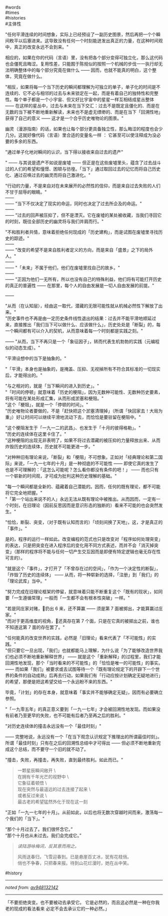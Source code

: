 #words  
#times  
#histories  
#主体性  

"任何平滑连续的时间想象，实际上已经预设了一副历史图景，然后再把一个个瞬间敉平以后塞进来。这导致没有任何一个时刻能迸发出真正的力量，在这种时间观中，真正的改变永远不会到来。"

相应的，如果在你的代码（言语）里，没有把各个部分变得可独立化，那么这代码也会僵死且晦涩。复用性差，只能囿于陈规似的按照一个机械的步伐一一执行却无法明确整体中的每个部分究竟在做什么 —— 因而，也就不能真的明白，这个整体，究竟在做什么。

"相反，如果将每一个当下历史的瞬间都理解为可独立的单子，单子化的时间是不连续的、它不必与相邻的过去与未来锁定在一起，而是有着自己的独特性和完整性。每个单子都是一个小宇宙、但又好比宇宙中的星星一样互相结成星丛整体 —— 在这样的星丛中，过去与未来在当下交汇：过去不是既定且僵化的、而是在无数的当下被不断地重新解读，未来也不是虚无缥缈的、而是在当下「回溯性地」获得了自己的意义 —— 这才是一个合乎历史唯物论的图景。"

幽灵（漫游指南）的话，如果也让每个部分更具备独立性，那么晦涩的程度也会少几分。这就好像代码（言语）里合适的变量名一样 ： 它甚至可以使注释成为没必要的多余的东西。

"通过单子化地对瞬间的认识，当下得以接收来自过去的遗产"

" —— 与其说是遗产不如说是废墟 —— 但正是在这些废墟里头，蕴含了过去战斗过的人们的希望和憧憬、困顿与彷徨。「当下」通过取回过去的记忆而将自己历史化、通过召唤过去的幽灵而将自己激进化。"

"行动的力量，不是来自对在未来展开的必然性的信仰，而是来自过去失败的人们不甘于屈辱的眼睛。"  
——   
—— "当下不仅决定了现实的命运，同时也决定了过去所企及的命运。"  
——   
—— "过去的回声被压抑了，但不是湮灭。它在废墟的某处被收藏，当我们寻回它的时刻，既往全部历史的幽灵将与我们并肩而行。"

"不和胜利者共情，意味着拒绝任何现成的「历史建构」，而是试图在废墟里寻找历史的踪迹。"  
——   
—— "改变的希望不是来自胜利者定义的方向，而是来自「盛景」之下的局外人。"  
——   
—— "「未来」不属于他们，他们在废墟里找自己的故乡。"  
——   
—— "正因为他们一无所有，所以也没有自己的特殊利益，他们将有可能打开历史的真正的普遍性 —— 在那里，每个人的自由发展是一切人自由发展的前提。"

—— 

"从而（在认知层），经由这一取代，潜藏的无限可能性就从机械必然性下解放了出来。"  
"历史事件也不再是由一定历史条件线性退出的结果：过去并不能平滑地顺延过来，直接推出「我们当下可以做什么、应该做什么」，历史处处是「断裂」的，每一个瞬间都有可以介入的契机，从而意味着每一个时刻都是实践之刻。"

—— "从而，当下不再只是一个「象征因子」，转而代表生机勃勃的实践（元编程似的动态生成）。"

"平滑设想中的当下是抽象的。"

"「平滑」本身也是抽象的，是掩盖、压抑、无视掉所有不符合其标准的一切现实后，才能得出的。"

"与之相对的，就是「当下瞬间的进入到历史」。"  
"「时间的停顿」就意味着「历史的梗阻」，因为无数种可能性、无数种历史要素，将有可能在某处形成汇集，从而形成淤塞和梗阻。"  
"这个「梗阻」，就是一个「停顿的时间」。"  
"历史唯物论者要做的，不是「赶快把这个淤塞清理掉」（所谓「快回家去！大局为重」）好让时间可以继续平滑地流动下去，而恰恰是要驻留在梗阻中。"

"这个梗阻发生于「一九一二的武昌」、也发生于「十月的彼得格勒」。"  
"历史的连续体在这里卡住了。"  
"这种梗阻的出现无非表明了，如果不将过去潜藏的被压抑的力量释放出来、从而炸毁历史的连续体，历史就不可能更进一步。"

"对种种旧有理论来说，「断裂」和「梗阻」不可想象。正如对「经典理论和第二国际」来说，「一九一七年的十月」是一种彻底的不可能性 —— 即使它真的发生了也是不可理解的：「这怎么可能呢？怎么看你都没有条件的吧！」 —— 而也只有一个崭新的时间观，才可成为批判这种历史理解的基础。"

"每一个瞬间都是全新的、蕴藏着自己潜能的。因而，任何的既有理论，都不可能将它完全地把握。"  
"「第一个站出来说不的人」永远无法从既有理论中被推出。从而因而，一定有一个时刻，在旧理论（因前反思因而是意识形态的独断的）看来不可能的也会突然发生。"

"恰恰，断裂、突变，（对于既有认知而言的）「顷刻间换了天地」，这，才是真正的「事件」。"

是的，程序的运行一样如此。改变编程的范式也只是改变对「程序如何处理突变」的表达，只是把突变在进入程序后的变化用不同方式表述，而并不会「消灭掉突变」（那样的程序将不能与任何一切产生交互因而是即便有特定逻辑也毫无存在性可言的）。  

"就是这个「事件」，才打开了「不曾存在过的空间」，「作为一个决定性的断裂」，「炸毁了历史的连续体」 —— 从而，将一种崭新的选择，「注册」到「我们」的「理论武库」当中。"

"努力完成在旧理论框架的停留，就意味着只能不断重复这个「既有的现状」，如同要「一生遵循常理」一般而「一生都不会有根本性突破」一样。"

"若是同庄家对赌，🎲扔出 6 来，还不算赢 —— 须是第 7 面被掷出，才能算赢过庄家。"  
"而对于更高维度的视角，🎲还真存在第 7 个面，只是在它真的被掷出之前，谁也不知道这第 7 面的存在罢了。"

"任何能真的改变世界的实践，必然是「旧理论」看来代表了「不可能性」的实践。"  
"但只要它一旦出现，「我们」也就都能马上理解，为什么说「为了能够改造世界我们也必须不断地重新解释世界」 —— 就是这个「重新解释」的过程里，我们才能回溯性地发现，那个「当时看来的不可能性」的「恰恰是唯一的可能性」的事实。 —— 而如果「我们」被要求或去试图等待一个「既有理论规定下的开辟下一个世界的条件的自动成熟」后再去行动，如果我们有「行动应按计划确定无疑地进行」的希望，那便是把这希望交给一个永远盼不来的东西。"

毕竟，「计划」的存在本身，就意味着「事实并不能够确定无疑」，因而有必要确立参照。

"「一九零五年」的真正意义要到「一九一七年」才会被回溯性地发现。而如果没有前者乃至更早的失败，也不可能有后者乃至再之后的胜利。"

"对历史连续体的撞击永远没有一个「最佳时刻」"

—— 完整地说，永远没有一个「在当下观念认识规定下推理出的所谓最佳时刻」。所谓「最佳时刻」只有在之后的回溯性总结中才可得出 —— 但必须不断地重新完成这个总结，而不要守一个旧的就不动了。

"撞击，失败，再撞击，再失败，直到最终胜利。如此而已。"

> 一颗星辰瞬间敞开 \  
>  在拥有千年光芒的视野中 \  
>  它象征着顿悟 \  
>  现在突然与最遥远的过去连接了起来 \  
>  或者反过来说 \  
>  最古老的希望猛然外化于现在这一刻
> 

"正如「一九一七年的十月」。从前如此，以后也将无数次穿越时间而来，激荡每一个我们的「当下」。"

“那个十月过去了。我们很怀念它。”  
“那个十月也从未过去。我们会完成它。”

> *读陆游咏梅词，反其意而用之。*
> 
> 风雨送春归，飞雪迎春到。已是悬崖百丈冰，犹有花枝俏。  
> 俏也不争春，只把春来报。待到山花烂漫时，她在丛中笑。
> 

#history  

----

[noted from]: https://b23.tv/av948132142

*noted from: [av948132142][noted from]*

----

「不要拒绝突变。也不要被动去承受它。
它是必然的，而且这必然是一种在你我老的现成的看法看来
必定不会去承认它的一种必然。」
